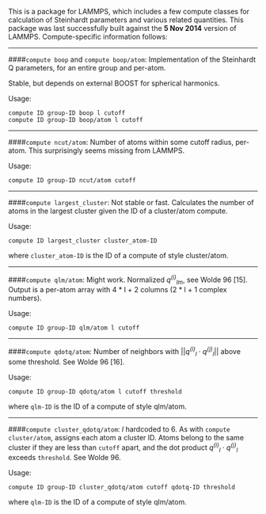 This is a package for LAMMPS, which includes a few compute classes for calculation of Steinhardt parameters and various related quantities.  This package was last successfully built against the **5 Nov 2014** version of LAMMPS.  Compute-specific information follows:

---


####`compute boop` and `compute boop/atom`:
Implementation of the Steinhardt Q parameters, for an entire group and per-atom.

Stable, but depends on external BOOST for spherical harmonics.

Usage:
```
compute ID group-ID boop l cutoff
compute ID group-ID boop/atom l cutoff
```

---


####`compute ncut/atom`:
Number of atoms within some cutoff radius, per-atom.  This surprisingly seems missing from LAMMPS.

Usage:
```
compute ID group-ID ncut/atom cutoff
```


---


####`compute largest_cluster`:
Not stable or fast.  Calculates the number of atoms in the largest cluster given the ID of a cluster/atom compute.

Usage:
```
compute ID largest_cluster cluster_atom-ID
```
where `cluster_atom-ID` is the ID of a compute of style cluster/atom.


---


####`compute qlm/atom`:
Might work.  Normalized *q<sup>(i)</sup><sub>lm</sub>*, see Wolde 96 [15].  Output is a per-atom array with 4 * l + 2 columns (2 * l + 1 complex numbers).

Usage:
```
compute ID group-ID qlm/atom l cutoff
```


---


####`compute qdotq/atom`:
Number of neighbors with ||*q<sup>(i)</sup><sub>l</sub>*  ·  *q<sup>(j)</sup><sub>l</sub>*|| above some threshold.  See Wolde 96 [16].

Usage:
```
compute ID group-ID qdotq/atom l cutoff threshold
```
where `qlm-ID` is the ID of a compute of style qlm/atom.


---


####`compute cluster_qdotq/atom`:
*l* hardcoded to 6.  As with `compute cluster/atom`, assigns each atom a cluster ID.  Atoms belong to the same cluster if they are less than `cutoff` apart, and the dot product *q<sup>(i)</sup><sub>l</sub>*  ·  *q<sup>(j)</sup><sub>l</sub>* exceeds `threshold`.  See Wolde 96.

Usage:
```
compute ID group-ID cluster_qdotq/atom cutoff qdotq-ID threshold
```
where `qlm-ID` is the ID of a compute of style qlm/atom.
